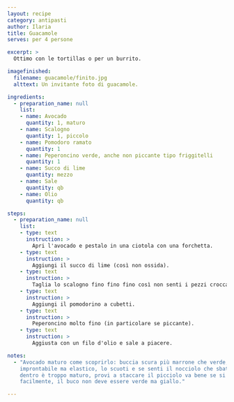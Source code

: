 ```yaml
---
layout: recipe
category: antipasti
author: Ilaria
title: Guacamole
serves: per 4 persone

excerpt: >
  Ottimo con le tortillas o per un burrito.

imagefinished:
  filename: guacamole/finito.jpg
  alttext: Un invitante foto di guacamole.

ingredients:
  - preparation_name: null
    list:
    - name: Avocado
      quantity: 1, maturo
    - name: Scalogno
      quantity: 1, piccolo
    - name: Pomodoro ramato
      quantity: 1
    - name: Peperoncino verde, anche non piccante tipo friggitelli
      quantity: 1
    - name: Succo di lime
      quantity: mezzo
    - name: Sale
      quantity: qb
    - name: Olio
      quantity: qb

steps:
  - preparation_name: null
    list:
    - type: text
      instruction: >
        Apri l'avocado e pestalo in una ciotola con una forchetta.
    - type: text
      instruction: >
        Aggiungi il succo di lime (così non ossida).
    - type: text
      instruction: >
        Taglia lo scalogno fino fino fino così non senti i pezzi croccanti.
    - type: text
      instruction: >
        Aggiungi il pomodorino a cubetti.
    - type: text
      instruction: >
        Peperoncino molto fino (in particolare se piccante).
    - type: text
      instruction: >
        Aggiusta con un filo d'olio e sale a piacere.

notes:
  - "Avocado maturo come scoprirlo: buccia scura più marrone che verde, morbido
    improntabile ma elastico, lo scuoti e se senti il nocciolo che sbatte
    dentro è troppo maturo, provi a staccare il picciolo va bene se si stacca
    facilmente, il buco non deve essere verde ma giallo."

---
```

